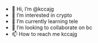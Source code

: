 - 👋 Hi, I’m @kccajg
- 👀 I’m interested in crypto
- 🌱 I’m currently learning tele
- 💞️ I’m looking to collaborate on bc
- 📫 How to reach me kccajg

<!---
kccajg/kccajg is a ✨ special ✨ repository because its `README.md` (this file) appears on your GitHub profile.
You can click the Preview link to take a look at your changes.
--->
